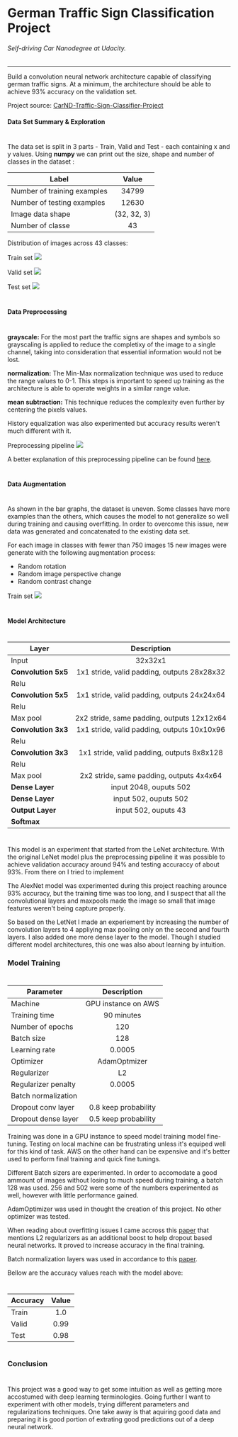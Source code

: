 # German Traffic Sign Classification Project
###### Self-driving Car Nanodegree at Udacity. 
---

Build a convolution neural network architecture capable of classifying german traffic signs. At a minimum, the architecture should be able to achieve 93% accuracy on the validation set. 

Project source: [CarND-Traffic-Sign-Classifier-Project](https://github.com/udacity/CarND-Traffic-Sign-Classifier-Project/blob/master/Traffic_Sign_Classifier.ipynb)

#### Data Set Summary & Exploration
#
The data set is split in 3 parts - Train, Valid and Test - each containing x and y values. Using **numpy** we can print out the size, shape and number of classes in the dataset :

| Label        | Value           
| ------------- |:-------------:
| Number of training examples     | 34799 |
| Number of testing examples      | 12630      |
| Image data shape | (32, 32, 3)      | 
| Number of classe | 43      | 

Distribution of images across 43 classes:

Train set
![](https://github.com/ismalakazel/carnd-traffic-sign-classifier/blob/master/assets/train_distribution.png)

Valid set
![](https://github.com/ismalakazel/carnd-traffic-sign-classifier/blob/master/assets/valid_distribution.png)

Test set
![](https://github.com/ismalakazel/carnd-traffic-sign-classifier/blob/master/assets/test_distribution.png)

#
#### Data Preprocessing
#
**grayscale:** For the most part the traffic signs are shapes and symbols so grayscaling is applied to reduce the completixy of the image to a single channel, taking into consideration that essential information would not be lost.

**normalization:** The Min-Max normalization technique was used to reduce the range values to 0-1. This steps is important to speed up training as the architecture is able to operate weights in a similar range value.

**mean subtraction:** This technique reduces the complexity even further by centering the pixels values.

History equalization was also experimented but accuracy results weren't much different with it.

Preprocessing pipeline
![](https://github.com/ismalakazel/carnd-traffic-sign-classifier/blob/master/assets/preprocess_pipeline.png)

A better explanation of this preprocessing pipeline can be found [here](http://ufldl.stanford.edu/wiki/index.php/Data_Preprocessing).
#
#### Data Augmentation
#
As shown in the bar graphs, the dataset is uneven. Some classes have more examples than the others, which causes the model to not generalize so well during training and causing overfitting. In order to overcome this issue, new data was generated and concatenated to the existing data set.

For each image in classes with fewer than 750 images 15 new images were generate with the following augmentation process:
- Random rotation
- Random image perspective change
- Random contrast change

Train set
![](https://github.com/ismalakazel/carnd-traffic-sign-classifier/blob/master/assets/augmented_distribution.png)

#
#### Model Architecture
#
#
| Layer        | Description  |        
| ------------- |:-------------:
| Input     | 32x32x1 |
| **Convolution 5x5**      | 1x1 stride, valid padding, outputs 28x28x32    |
| Relu |
| **Convolution 5x5**      | 1x1 stride, valid padding, outputs 24x24x64      |
| Relu |
| Max pool      | 2x2 stride, same padding, outputs 12x12x64      |
| **Convolution 3x3**      | 1x1 stride, valid padding, outputs 10x10x96      |
| Relu |
| **Convolution 3x3**      | 1x1 stride, valid padding, outputs 8x8x128      |
| Relu |
| Max pool      | 2x2 stride, same padding, outputs 4x4x64      |
| **Dense Layer** | input 2048, ouputs 502 |
| **Dense Layer** | input 502, ouputs 502 |
| **Output Layer** | input 502, ouputs 43 |
|**Softmax**|  |
#
This model is an experiment that started from the LeNet architecture. With the original LeNet model plus the preprocessing pipeline it was possible to achieve validation accuracy around 94% and testing accuraccy of about 93%. From there on I tried to implement 

The AlexNet model was experimented during this project reaching arounce 93% accuracy, but the training time was too long, and I suspect that all the convolutional layers and maxpools made the image so small that image features weren't being capture properly.

So based on the LetNet I made an experiement by increasing the number of convolution layers to 4 appliying max pooling only on the second and fourth layers. I also added one more dense layer to the model. Though I studied different model architectures, this one was also about learning by intuition.

### Model Training
#
#
| Parameter        | Description  |        
| ------------- |:-------------:
| Machine     | GPU instance on AWS |
| Training time     | 90 minutes |
| Number of epochs     | 120 |
| Batch size     | 128 |
| Learning rate | 0.0005 | 
| Optimizer | AdamOptmizer |
| Regularizer | L2 | 
| Regularizer penalty | 0.0005 | 
| Batch normalization |  | 
| Dropout conv layer | 0.8 keep probability |
| Dropout dense layer | 0.5 keep probability |

Training was done in a GPU instance to speed model training model fine-tuning. Testing on local machine can be frustrating unless it's equiped well for this kind of task. AWS on the other hand can be expensive and it's better used to perform final training and quick fine tunings.

Different Batch sizers are experimented. In order to accomodate a good ammount of images without losing to much speed during training, a batch 128 was used. 256 and 502 were some of the numbers experimented as well, however with little performance gained.

AdamOptimizer was used in thought the creation of this project. No other optimizer was tested.

When reading about overfitting issues I came accross this [paper](http://www.jmlr.org/papers/volume15/srivastava14a.old/source/srivastava14a.pdf) that mentions L2 regularizers as an additional boost to help dropout based neural networks. It proved to increase accuracy in the final training. 

Batch normalization layers was used in accordance to this [paper](https://arxiv.org/pdf/1502.03167.pdf). 

Bellow are the accuracy values reach with the model above:
#
| Accuracy        | Value  |        
| ------------- |:-------------:
| Train |  1.0 |
| Valid |  0.99 |
| Test |  0.98 |

#
### Conclusion
#
This project was a good way to get some intuition as well as getting more accostumed with deep learning terminologies. Going further I want to experiment with other models, trying different parameters and regularizations techniques. One take away is that aquiring good data and preparing it is good portion of extrating good predictions out of a deep neural network.
